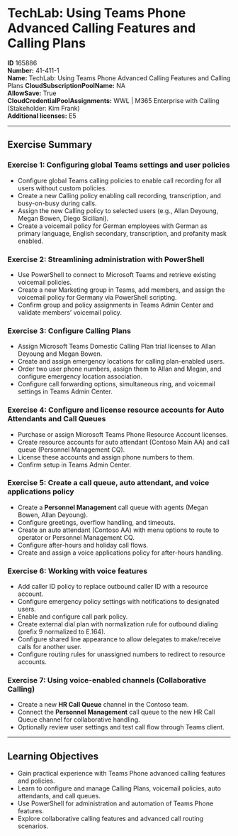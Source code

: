 # TechLab: Using Teams Phone Advanced Calling Features and Calling Plans

**ID** 165886  
**Number:** 41-411-1  
**Name:** TechLab: Using Teams Phone Advanced Calling Features and Calling Plans
**CloudSubscriptionPoolName:** NA  
**AllowSave:** True  
**CloudCredentialPoolAssignments:** WWL | M365 Enterprise with Calling (Stakeholder: Kim Frank)  
**Additional licenses:** E5  

---

## Exercise Summary

### Exercise 1: Configuring global Teams settings and user policies
- Configure global Teams calling policies to enable call recording for all users without custom policies.  
- Create a new Calling policy enabling call recording, transcription, and busy-on-busy during calls.  
- Assign the new Calling policy to selected users (e.g., Allan Deyoung, Megan Bowen, Diego Siciliani).  
- Create a voicemail policy for German employees with German as primary language, English secondary, transcription, and profanity mask enabled.  

### Exercise 2: Streamlining administration with PowerShell
- Use PowerShell to connect to Microsoft Teams and retrieve existing voicemail policies.  
- Create a new Marketing group in Teams, add members, and assign the voicemail policy for Germany via PowerShell scripting.  
- Confirm group and policy assignments in Teams Admin Center and validate members’ voicemail policy.  

### Exercise 3: Configure Calling Plans
- Assign Microsoft Teams Domestic Calling Plan trial licenses to Allan Deyoung and Megan Bowen.  
- Create and assign emergency locations for calling plan-enabled users.  
- Order two user phone numbers, assign them to Allan and Megan, and configure emergency location association.  
- Configure call forwarding options, simultaneous ring, and voicemail settings in Teams Admin Center.  

### Exercise 4: Configure and license resource accounts for Auto Attendants and Call Queues
- Purchase or assign Microsoft Teams Phone Resource Account licenses.  
- Create resource accounts for auto attendant (Contoso Main AA) and call queue (Personnel Management CQ).  
- License these accounts and assign phone numbers to them.  
- Confirm setup in Teams Admin Center.  

### Exercise 5: Create a call queue, auto attendant, and voice applications policy
- Create a **Personnel Management** call queue with agents (Megan Bowen, Allan Deyoung).  
- Configure greetings, overflow handling, and timeouts.  
- Create an auto attendant (Contoso AA) with menu options to route to operator or Personnel Management CQ.  
- Configure after-hours and holiday call flows.  
- Create and assign a voice applications policy for after-hours handling.  

### Exercise 6: Working with voice features
- Add caller ID policy to replace outbound caller ID with a resource account.  
- Configure emergency policy settings with notifications to designated users.  
- Enable and configure call park policy.  
- Create external dial plan with normalization rule for outbound dialing (prefix 9 normalized to E.164).  
- Configure shared line appearance to allow delegates to make/receive calls for another user.  
- Configure routing rules for unassigned numbers to redirect to resource accounts.  

### Exercise 7: Using voice-enabled channels (Collaborative Calling)
- Create a new **HR Call Queue** channel in the Contoso team.  
- Connect the **Personnel Management** call queue to the new HR Call Queue channel for collaborative handling.  
- Optionally review user settings and test call flow through Teams client.  

---

## Learning Objectives
- Gain practical experience with Teams Phone advanced calling features and policies.  
- Learn to configure and manage Calling Plans, voicemail policies, auto attendants, and call queues.  
- Use PowerShell for administration and automation of Teams Phone features.  
- Explore collaborative calling features and advanced call routing scenarios.  
